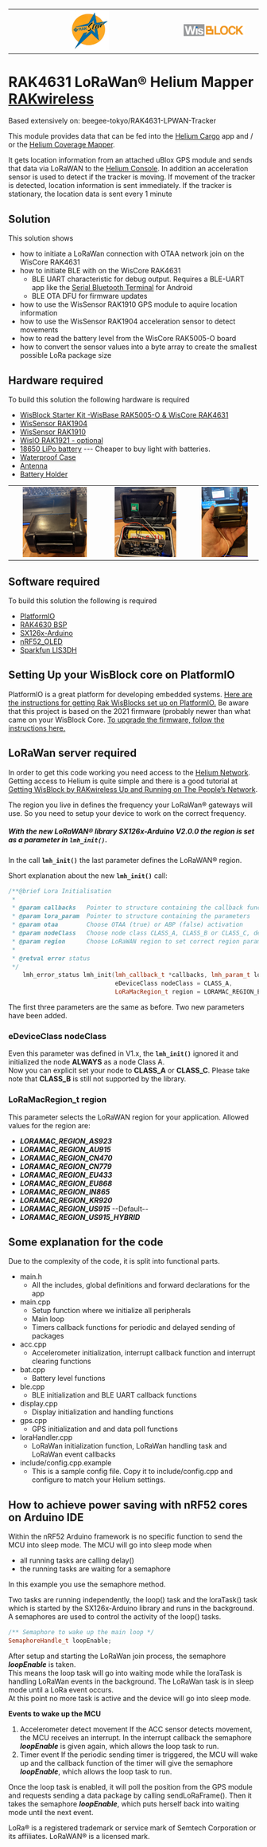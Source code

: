 
| | |
| :-: | :-: |
| <center><img src="./assets/rakstar.jpg" alt="RAKstar" width=25%></center> | <center><img src="./assets/WisBlock.svg" alt="WisBlock" width=75%></center> |    

RAK4631 LoRaWan® Helium Mapper [RAKwireless](./assets/RAK-Whirls.png)
===

Based extensively on: beegee-tokyo/RAK4631-LPWAN-Tracker
    
This module provides data that can be fed into the [Helium Cargo](https://docs.helium.com/use-the-network/console/integrations/cargo/) app and / or the [Helium Coverage Mapper](https://docs.helium.com/use-the-network/coverage-mapping/). 

It gets location information from an attached uBlox GPS module and sends that data via LoRaWAN to the [Helium Console](https://console.helium.com). In addition an acceleration sensor is used to detect if the tracker is moving. If movement of the tracker is detected, location information is sent immediately. If the tracker is stationary, the location data is sent every 1 minute 

Solution
---
This solution shows
- how to initiate a LoRaWan connection with OTAA network join on the WisCore RAK4631
- how to initiate BLE with  on the WisCore RAK4631
  - BLE UART characteristic for debug output. Requires a BLE-UART app like the [Serial Bluetooth Terminal](https://play.google.com/store/apps/details?id=de.kai_morich.serial_bluetooth_terminal) for Android
  - BLE OTA DFU for firmware updates
- how to use the WisSensor RAK1910 GPS module to aquire location information
- how to use the WisSensor RAK1904 acceleration sensor to detect movements
- how to read the battery level from the WisCore RAK5005-O board
- how to convert the sensor values into a byte array to create the smallest possible LoRa package size

Hardware required
---
To build this solution the following hardware is required
- [WisBlock Starter Kit -WisBase RAK5005-O & WisCore RAK4631](https://shop.parleylabs.com/collections/wisblock/products/wisblock-starter-kit)
- [WisSensor RAK1904](https://shop.parleylabs.com/collections/wisblock/products/rak1904-lis3dh-3-axis-acceleration-sensor)
- [WisSensor RAK1910](https://shop.parleylabs.com/collections/wisblock/products/rak1910-max-7q-gnss-location-sensor)
- [WisIO RAK1921 - optional](https://shop.parleylabs.com/collections/wisblock/products/rak1921-oled-display-panel)
- [18650 LiPo battery](https://amzn.to/3ewP896) --- Cheaper to buy light with batteries.
- [Waterproof Case](https://amzn.to/3dRlI6q)
- [Antenna](https://amzn.to/3dS3vWw)
- [Battery Holder](https://amzn.to/3tTTcqo)

| | | |
| :-: | :-: | :-: |
| <center><img src="./assets/PXL_20210427_015839254.jpg" width=75%></center> | <center><img src="./assets/PXL_20210427_015900466.jpg" width=75%></center> | <center><img src="./assets/PXL_20210427_024117331.jpg" width=75%></center> |

Software required
---
To build this solution the following is required
- [PlatformIO](https://platformio.org/)
- [RAK4630 BSP](https://github.com/RAKWireless/RAK-nRF52-Arduino)
- [SX126x-Arduino](https://github.com/beegee-tokyo/SX126x-Arduino)
- [nRF52_OLED](https://github.com/beegee-tokyo/nRF52_OLED)
- [Sparkfun LIS3DH](https://github.com/sparkfun/SparkFun_LIS3DH_Arduino_Library)

Setting Up your WisBlock core  on PlatformIO
---
PlatformIO is a great platform for developing embedded systems.  [Here are the instructions for getting Rak WisBlocks set up on PlatformIO.](https://github.com/RAKWireless/WisBlock/tree/master/PlatformIO/RAK4630)  Be aware that this project is based on the 2021 firmware (probably newer than what came on your WisBlock Core.  [To upgrade the firmware, follow the instructions here.](https://github.com/RAKWireless/WisBlock/tree/master/bootloader/RAK4630/new)

LoRaWan server required
---
In order to get this code working you need access to the [Helium Network](https://helium.com/).  Getting access to Helium is quite simple and there is a good tutorial at [Getting WisBlock by RAKwireless Up and Running on The People’s Network](https://blog.helium.com/my-take-on-the-wisblock-e8b934ceb64).

The region you live in defines the frequency your LoRaWan® gateways will use. So you need to setup your device to work on the correct frequency.    
##### With the new LoRaWAN® library SX126x-Arduino **V2.0.0** the region is set as a parameter in **`lmh_init()`**.

In the call **`lmh_init()`** the last parameter defines the LoRaWAN® region. 

Short explanation about the new **`lmh_init()`** call:    
```cpp
/**@brief Lora Initialisation
 *
 * @param callbacks   Pointer to structure containing the callback functions
 * @param lora_param  Pointer to structure containing the parameters
 * @param otaa        Choose OTAA (true) or ABP (false) activation
 * @param nodeClass   Choose node class CLASS_A, CLASS_B or CLASS_C, default to CLASS_A
 * @param region      Choose LoRaWAN region to set correct region parameters, defaults to EU868
 *
 * @retval error status
 */
	lmh_error_status lmh_init(lmh_callback_t *callbacks, lmh_param_t lora_param, bool otaa, 
	                          eDeviceClass nodeClass = CLASS_A, 
	                          LoRaMacRegion_t region = LORAMAC_REGION_EU868);
```
The first three parameters are the same as before. Two new parameters have been added.

### eDeviceClass nodeClass
Even this parameter was defined in V1.x, the **`lmh_init()`** ignored it and initialized the node **ALWAYS** as a node Class A.    
Now you can explicit set your node to **CLASS_A** or **CLASS_C**. Please take note that **CLASS_B** is still not supported by the library.

### LoRaMacRegion_t region
This parameter selects the LoRaWAN region for your application. Allowed values for the region are:    
- _**LORAMAC_REGION_AS923**_    
- _**LORAMAC_REGION_AU915**_    
- _**LORAMAC_REGION_CN470**_    
- _**LORAMAC_REGION_CN779**_    
- _**LORAMAC_REGION_EU433**_    
- _**LORAMAC_REGION_EU868**_    
- _**LORAMAC_REGION_IN865**_    
- _**LORAMAC_REGION_KR920**_    
- _**LORAMAC_REGION_US915**_ --Default--  
- _**LORAMAC_REGION_US915_HYBRID**_

Some explanation for the code
---

Due to the complexity of the code, it is split into functional parts.
- main.h 
   - All the includes, global definitions and forward declarations for the app
- main.cpp
   - Setup function where we initialize all peripherals
   - Main loop
   - Timers callback functions for periodic and delayed sending of packages
- acc.cpp
   - Accelerometer initialization, interrupt callback function and interrupt clearing functions
- bat.cpp
   - Battery level functions
- ble.cpp
   - BLE initialization and BLE UART callback functions
- display.cpp
   - Display initialization and handling functions
- gps.cpp
   - GPS initialization and and data poll functions
- loraHandler.cpp
   - LoRaWan initialization function, LoRaWan handling task and LoRaWan event callbacks
- include/config.cpp.example
   - This is a sample config file.  Copy it to include/config.cpp and configure to match your Helium settings.

How to achieve power saving with nRF52 cores on Arduino IDE
----
Within the nRF52 Arduino framework is no specific function to send the MCU into sleep mode. The MCU will go into sleep mode when 
- all running tasks are calling delay()
- the running tasks are waiting for a semaphore

In this example you use the semaphore method.    

Two tasks are running independently, the loop() task and the loraTask() task which is started by the SX126x-Arduino library and runs in the background.
A semaphores are used to control the activity of the loop() tasks.    
```cpp
/** Semaphore to wake up the main loop */
SemaphoreHandle_t loopEnable;
```

After setup and starting the LoRaWan join process, the semaphore _**loopEnable**_ is taken.  
This means the loop task will go into waiting mode while the loraTask is handling LoRaWan events in the background. The LoRaWan task is in sleep mode until a LoRa event occurs.    
At this point no more task is active and the device will go into sleep mode.  
  
**Events to wake up the MCU**
1. Accelerometer detect movement
If the ACC sensor detects movement, the MCU receives an interrupt. In the interrupt callback the semaphore _**loopEnable**_ is given again, which allows the loop task to run.
2. Timer event
If the periodic sending timer is triggered, the MCU will wake up and the callback function of the timer will give the semaphore _**loopEnable**_, which allows the loop task to run.

Once the loop task is enabled, it will poll the position from the GPS module and requests sending a data package by calling sendLoRaFrame(). Then it takes the semaphore _**loopEnable**_, which puts herself back into waiting mode until the next event.

LoRa® is a registered trademark or service mark of Semtech Corporation or its affiliates. LoRaWAN® is a licensed mark. 
